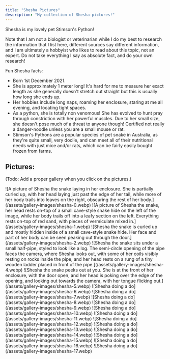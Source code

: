```yaml
---
title: "Shesha Pictures"
description: "My collection of Shesha pictures!"
---
```


Shesha is my lovely pet Stimson's Python!

Note that I am not a biologist or veterinarian while I do my best to research the information that I list here, different sources say different information, and I am ultimately a hobbyist who likes to read about this topic, not an expert. Do not take everything I say as absolute fact, and do your own research!

Fun Shesha facts:
- Born 1st December 2021.
- She is approximately 1 meter long! It's hard for me to measure her exact length as she generally doesn't stretch out straight but this is usually how long she ends up.
- Her hobbies include long naps, roaming her enclosure, staring at me all evening, and locating tight spaces.
- As a python, she is totally non venomous! She has evolved to hunt pray through constriction with her powerful muscles. Due to her small size, she doesn't pose much of a threat to anyone though! Certified not really a danger-noodle unless you are a small mouse or rat.
- Stimson's Pythons are a popular species of pet snake in Australia, as they're quite small, very docile, and can meet all of their nutritional needs with just mice and/or rats, which can be fairly easily bought frozen from farms.


## Pictures:

(Todo: Add a proper gallery when you click on the pictures.)


<div class="image-gallery" markdown="1">
![A picture of Shesha the snake laying in her enclosure. She is partially curled up, with her head laying just past the edge of her tail, while more of her body trails into leaves on the right, obscuring the rest of her body.](/assets/gallery-images/shesha-0.webp)
![A picture of Shesha the snake, her head rests on-top of a small cave-style snake hide on the left of the image, while her body trails off into a leafy section on the left. Everything rests on-top of red sand, with pieces of vermiculate mixed in.](/assets/gallery-images/shesha-1.webp)
![Shesha the snake is curled up and mostly hidden inside of a small cave-style snake hide. Her face and part of her body can be seen peaking out through the door.](/assets/gallery-images/shesha-2.webp)
![Shesha the snake sits under a small half-pipe, styled to look like a log. The semi-circle opening of the pipe faces the camera, where Shesha looks out, with some of her coils visibly resting on rocks inside the pipe, and her head rests on a rung of a tiny wooden ladder placed in front of the pipe.](/assets/gallery-images/shesha-4.webp)
![Shesha the snake peeks out at you. She is at the front of her enclosure, with the door open, and her head is poking over the edge of the opening, and looking out towards the camera, with her tongue flicking out.](/assets/gallery-images/shesha-5.webp)
![Shesha doing a do](/assets/gallery-images/shesha-6.webp)
![Shesha doing a do](/assets/gallery-images/shesha-7.webp)
![Shesha doing a do](/assets/gallery-images/shesha-8.webp)
![Shesha doing a do](/assets/gallery-images/shesha-9.webp)
![Shesha doing a do](/assets/gallery-images/shesha-10.webp)
![Shesha doing a do](/assets/gallery-images/shesha-11.webp)
![Shesha doing a do](/assets/gallery-images/shesha-12.webp)
![Shesha doing a do](/assets/gallery-images/shesha-13.webp)
![Shesha doing a do](/assets/gallery-images/shesha-14.webp)
![Shesha doing a do](/assets/gallery-images/shesha-15.webp)
![Shesha doing a do](/assets/gallery-images/shesha-16.webp)
![Shesha doing a do](/assets/gallery-images/shesha-17.webp)
</div>
